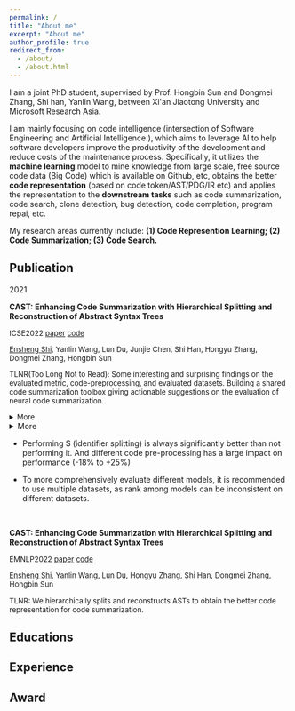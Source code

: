 ```yaml
---
permalink: /
title: "About me"
excerpt: "About me"
author_profile: true
redirect_from: 
  - /about/
  - /about.html
---
```

I am a joint PhD student, supervised by Prof. Hongbin Sun and Dongmei Zhang, Shi han, Yanlin Wang, between Xi'an Jiaotong University and Microsoft Research Asia. 

I am mainly focusing on code intelligence (intersection of Software Engineering and Artificial Intelligence.), which aims to leverage AI to help software developers improve the productivity of the development and reduce costs of the maintenance process. Specifically, it utilizes the **machine learning** model to mine knowledge from large scale, free source code data (Big Code) which is available on Github, etc, obtains the better **code representation** (based on code token/AST/PDG/IR etc) and applies the representation to the **downstream tasks** such as code summarization, code search, clone detection, bug detection,  code completion, program repai, etc.

My research areas currently include: **(1) Code Represention Learning; (2) Code Summarization; (3) Code Search.**



## Publication
2021

**CAST: Enhancing Code Summarization with Hierarchical Splitting and Reconstruction of Abstract Syntax Trees** 
 <font size=2>

ICSE2022 [paper]() [code]()

<u>Ensheng Shi</u>, Yanlin Wang, Lun Du, Junjie Chen, Shi Han, Hongyu Zhang, Dongmei Zhang, Hongbin Sun 

TLNR(Too Long Not to Read): Some interesting and surprising findings on the evaluated metric, code-preprocessing, and evaluated datasets. Building a shared code summarization toolbox giving actionable suggestions on the evaluation of neural code summarization. 
<details>
<summary>More</summary>

- BLEU_DC (sentence BLEU with smoothing method 4) is most correlated to human perception on the evaluation of neural code summarization model among the 6 widely used BLEU variants.

- Performing S (identifier splitting) is always significantly better than not performing it. And different code pre-processing has a large impact on performance (-18\% to +25\%)

- To more comprehensively evaluate different models, it is recommended to use multiple datasets, as rank among models can be inconsistent on different datasets.

- More findings of the evaluated metric, code pre-processing operations, evaluated datasets(the data size, splitting way, and duplication ratio )
</details>
</font>
<details>
<summary>More</summary>

- BLEU_DC (sentence BLEU with smoothing method 4) is most correlated to human perception on the evaluation of neural code summarization model among the 6 widely used BLEU variants.

- Performing S (identifier splitting) is always significantly better than not performing it. And different code pre-processing has a large impact on performance (-18\% to +25\%)

- To more comprehensively evaluate different models, it is recommended to use multiple datasets, as rank among models can be inconsistent on different datasets.

- More findings of the evaluated metric, code pre-processing operations, evaluated datasets(the data size, splitting way, and duplication ratio )
</details>


- Performing S (identifier splitting) is always significantly better than not performing it. And different code pre-processing has a large impact on performance (-18\% to +25\%)

- To more comprehensively evaluate different models, it is recommended to use multiple datasets, as rank among models can be inconsistent on different datasets.

<br>

**CAST: Enhancing Code Summarization with Hierarchical Splitting and Reconstruction of Abstract Syntax Trees** 
 <font size=2>

EMNLP2022 [paper](https://aclanthology.org/2021.emnlp-main.332.pdf) [code](https://github.com/DeepSoftwareAnalytics/CAST)

<u>Ensheng Shi</u>, Yanlin Wang, Lun Du, Hongyu Zhang, Shi Han, Dongmei Zhang, Hongbin Sun 

TLNR: We hierarchically
splits and reconstructs ASTs to obtain the better code representation for code summarization. 
</font>



## Educations

## Experience

## Award

